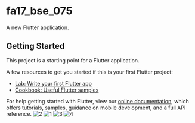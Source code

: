 # fa17_bse_075

A new Flutter application.

## Getting Started

This project is a starting point for a Flutter application.

A few resources to get you started if this is your first Flutter project:

- [Lab: Write your first Flutter app](https://flutter.dev/docs/get-started/codelab)
- [Cookbook: Useful Flutter samples](https://flutter.dev/docs/cookbook)

For help getting started with Flutter, view our
[online documentation](https://flutter.dev/docs), which offers tutorials,
samples, guidance on mobile development, and a full API reference.
![2](https://user-images.githubusercontent.com/58477980/101244249-1aee2900-3727-11eb-806a-b688c4ae86cb.PNG)
![1](https://user-images.githubusercontent.com/58477980/101244250-1cb7ec80-3727-11eb-94b1-2fbd75d4f2b0.PNG)
![3](https://user-images.githubusercontent.com/58477980/101244253-1f1a4680-3727-11eb-821f-eb76091657e1.PNG)
![4](https://user-images.githubusercontent.com/58477980/101244254-1fb2dd00-3727-11eb-9f14-0df65ff5f4f6.PNG)


